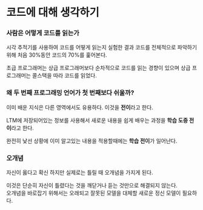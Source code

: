 # 코드에 대해 생각하기

### 사람은 어떻게 코드를 읽는가

시각 추적기를 사용하여 코드를 어떻게  읽는지 실험한 결과 코드를 전체적으로 파악하기 위해 처음 30%동안 코드의 70%를 훑어본다.

초급 프로그래머는 상급 프로그래머보다 순차적으로 코드를 읽는 경향이 있으며 상급 프로그래머는 콜스택을 따라 코드를 읽었다.

### 왜 두 번째 프로그래밍 언어가 첫 번째보다 쉬울까?

이미 배운 지식은 다른 영역에서도 유용하다. 이것을 **전이**라고 한다.

LTM에 저장되어있는 정보를 사용해서 새로운 내용을 쉽게 배우는 과정을 **학습 도중 전이**라고 한다.

완전히 낯선 상황에 이미 알고있는 내용을 적용할때에는 **학습 전이**가 일어난다.



### 오개념

자신이 옳다고 확신 하지만 실제로는 틀릴 때 오개념을 가지게 된다.

이것은 단순히 자신이 틀렸다는 것을 깨닫거나 듣는 것만으로 해결되지 않는다.\
오개념을 바로잡기 위해서는 오래되고 잘못된 모델을 대체할 새로운 정신 모델이 필요하다.



